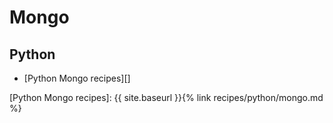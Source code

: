 # Mongo

## Python

- [Python Mongo recipes][]

[Python Mongo recipes]: {{ site.baseurl }}{% link recipes/python/mongo.md %}
